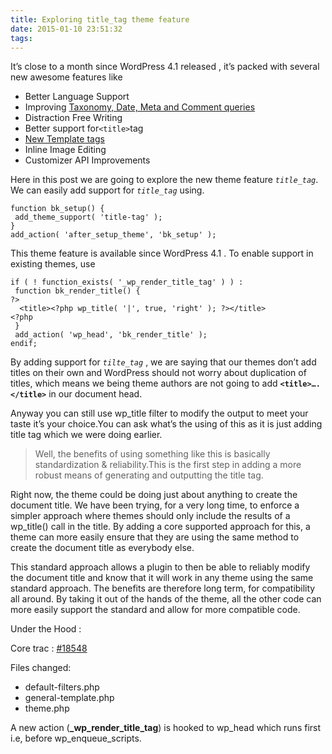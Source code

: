 ```yaml
---
title: Exploring title_tag theme feature
date: 2015-01-10 23:51:32
tags:
---
```


It’s close to a month since WordPress 4.1 released , it’s packed with several new awesome features like

- Better Language Support
- Improving [Taxonomy, Date, Meta and Comment queries](https://make.wordpress.org/core/2014/10/20/update-on-query-improvements-in-4-1/)
- Distraction Free Writing
- Better support for`<title>`tag
- [New Template tags](https://make.wordpress.org/core/2014/12/04/new-template-tags-in-4-1/)
- Inline Image Editing
- Customizer API Improvements

Here in this post we are going to explore the new theme feature *`title_tag`*. We can easily add support for *`title_tag`* using.
<!-- more -->
```
function bk_setup() {
 add_theme_support( 'title-tag' );
}
add_action( 'after_setup_theme', 'bk_setup' );
```

This theme feature is available since WordPress 4.1 . To enable support  in existing themes, use

```
if ( ! function_exists( '_wp_render_title_tag' ) ) :
 function bk_render_title() {
?>
  <title><?php wp_title( '|', true, 'right' ); ?></title>
<?php
 }
 add_action( 'wp_head', 'bk_render_title' );
endif;
```

By adding support for *`tilte_tag`* , we are saying that our themes don’t add titles on their own and WordPress should not worry about duplication of titles, which means we being theme authors are not going to add  **`<title>….</title>`** in our document head.

Anyway you can still use wp_title filter to modify the output to meet your taste it’s your choice.You can ask what’s the using of this as  it is just adding title tag which we were doing earlier.

>Well, the benefits of using something like this is basically standardization & reliability.This is the first step in adding a more robust means of generating and outputting the title tag.

Right now, the theme could be doing just about anything to create the document title. We have been trying, for a very long time, to enforce a simpler approach where themes should only include the results of a wp_title() call in the title. By adding a core supported approach for this, a theme can more easily ensure that they are using the same method to create the document title as everybody else.

This standard approach allows a plugin to then be able to reliably modify the document title and know that it will work in any theme using the same standard approach. The benefits are therefore long term, for compatibility all around. By taking it out of the hands of the theme, all the other code can more easily support the standard and allow for more compatible code.

Under the Hood :

Core trac : [#18548](https://core.trac.wordpress.org/ticket/18548)

Files changed:

- default-filters.php
- general-template.php
- theme.php

A new action (**_wp_render_title_tag**) is hooked to wp_head which runs first i.e, before wp_enqueue_scripts.
